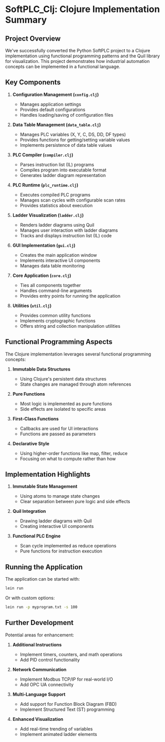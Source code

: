 # SoftPLC_Clj: Clojure Implementation Summary

## Project Overview

We've successfully converted the Python SoftPLC project to a Clojure implementation using functional programming patterns and the Quil library for visualization. This project demonstrates how industrial automation concepts can be implemented in a functional language.

## Key Components

1. **Configuration Management (`config.clj`)**
   - Manages application settings
   - Provides default configurations
   - Handles loading/saving of configuration files

2. **Data Table Management (`data_table.clj`)**
   - Manages PLC variables (X, Y, C, DS, DD, DF types)
   - Provides functions for getting/setting variable values
   - Implements persistence of data table values

3. **PLC Compiler (`compiler.clj`)**
   - Parses instruction list (IL) programs
   - Compiles program into executable format
   - Generates ladder diagram representation

4. **PLC Runtime (`plc_runtime.clj`)**
   - Executes compiled PLC programs
   - Manages scan cycles with configurable scan rates
   - Provides statistics about execution

5. **Ladder Visualization (`ladder.clj`)**
   - Renders ladder diagrams using Quil
   - Manages user interaction with ladder diagrams
   - Tracks and displays instruction list (IL) code

6. **GUI Implementation (`gui.clj`)**
   - Creates the main application window
   - Implements interactive UI components
   - Manages data table monitoring

7. **Core Application (`core.clj`)**
   - Ties all components together
   - Handles command-line arguments
   - Provides entry points for running the application

8. **Utilities (`util.clj`)**
   - Provides common utility functions
   - Implements cryptographic functions
   - Offers string and collection manipulation utilities

## Functional Programming Aspects

The Clojure implementation leverages several functional programming concepts:

1. **Immutable Data Structures**
   - Using Clojure's persistent data structures
   - State changes are managed through atom references

2. **Pure Functions**
   - Most logic is implemented as pure functions
   - Side effects are isolated to specific areas

3. **First-Class Functions**
   - Callbacks are used for UI interactions
   - Functions are passed as parameters

4. **Declarative Style**
   - Using higher-order functions like map, filter, reduce
   - Focusing on what to compute rather than how

## Implementation Highlights

1. **Immutable State Management**
   - Using atoms to manage state changes
   - Clear separation between pure logic and side effects

2. **Quil Integration**
   - Drawing ladder diagrams with Quil
   - Creating interactive UI components

3. **Functional PLC Engine**
   - Scan cycle implemented as reduce operations
   - Pure functions for instruction execution

## Running the Application

The application can be started with:

```bash
lein run
```

Or with custom options:

```bash
lein run -p myprogram.txt -s 100
```

## Further Development

Potential areas for enhancement:

1. **Additional Instructions**
   - Implement timers, counters, and math operations
   - Add PID control functionality

2. **Network Communication**
   - Implement Modbus TCP/IP for real-world I/O
   - Add OPC UA connectivity

3. **Multi-Language Support**
   - Add support for Function Block Diagram (FBD)
   - Implement Structured Text (ST) programming

4. **Enhanced Visualization**
   - Add real-time trending of variables
   - Implement animated ladder elements
